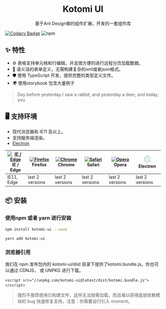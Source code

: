 <h1 align="center">Kotomi UI</h1>
<div align="center">基于Ant Design做的组件扩展，开发的一套组件库</div>


[![Codacy Badge](https://api.codacy.com/project/badge/Grade/e250572478fe40f18b4164d325c78176)](https://www.codacy.com/gh/Kotomi-Team/kotomi-ui?utm_source=github.com&amp;utm_medium=referral&amp;utm_content=Kotomi-Team/kotomi-ui&amp;utm_campaign=Badge_Grade) ![![npm](https://www.npmjs.com/package/kotomi-ui)](https://img.shields.io/npm/dw/kotomi-ui?label=npm)

## ✨ 特性

- ⚙️ 表格支持单元格和行编辑，并且很方便的进行远程分页加载数据。
- 🌈 语义话的表单定义，无需构建复杂的xml或者json格式。
- 🛡 使用 TypeScript 开发，提供完整的类型定义文件。
- 🌍 使用storybook 包含大量例子

> Day before yesterday I saw a rabbit, and yesterday a deer, and today, you.

## 🖥 支持环境

- 现代浏览器和 IE11 及以上。
- 支持服务端渲染。
- [Electron](http://electron.atom.io/)

| [<img src="https://raw.githubusercontent.com/alrra/browser-logos/master/src/edge/edge_48x48.png" alt="IE / Edge" width="24px" height="24px" />](http://godban.github.io/browsers-support-badges/)</br>IE / Edge | [<img src="https://raw.githubusercontent.com/alrra/browser-logos/master/src/firefox/firefox_48x48.png" alt="Firefox" width="24px" height="24px" />](http://godban.github.io/browsers-support-badges/)</br>Firefox | [<img src="https://raw.githubusercontent.com/alrra/browser-logos/master/src/chrome/chrome_48x48.png" alt="Chrome" width="24px" height="24px" />](http://godban.github.io/browsers-support-badges/)</br>Chrome | [<img src="https://raw.githubusercontent.com/alrra/browser-logos/master/src/safari/safari_48x48.png" alt="Safari" width="24px" height="24px" />](http://godban.github.io/browsers-support-badges/)</br>Safari | [<img src="https://raw.githubusercontent.com/alrra/browser-logos/master/src/opera/opera_48x48.png" alt="Opera" width="24px" height="24px" />](http://godban.github.io/browsers-support-badges/)</br>Opera | [<img src="https://raw.githubusercontent.com/alrra/browser-logos/master/src/electron/electron_48x48.png" alt="Electron" width="24px" height="24px" />](http://godban.github.io/browsers-support-badges/)</br>Electron |
| --- | --- | --- | --- | --- | --- |
| IE11, Edge | last 2 versions | last 2 versions | last 2 versions | last 2 versions | last 2 versions |

## 📦 安装

### 使用npm 或者 yarn 进行安装

```bash
npm install kotomi-ui --save
```

```bash
yarn add kotomi-ui
```

### 浏览器引用

我们在 npm 发布包内的 kotomi-ui/dist 目录下提供了kotomi.bundle.js。你也可以通过 CDNJS， 或 UNPKG 进行下载。

```
<script src="//unpkg.com/kotomi-ui@latest/dist/kotomi.bundle.js"></script>
```

> 强烈不推荐使用已构建文件，这样无法按需加载，而且难以获得底层依赖模块的 bug 快速修复支持。注意：你需要自行引入 moment。


